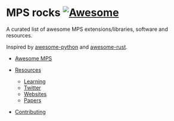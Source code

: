 # MPS rocks [![Awesome](https://cdn.rawgit.com/sindresorhus/awesome/d7305f38d29fed78fa85652e3a63e154dd8e8829/media/badge.svg)](https://github.com/sindresorhus/awesome)

A curated list of awesome MPS extensions/libraries, software and resources.

Inspired by [awesome-python](https://github.com/vinta/awesome-python/) and [awesome-rust](https://github.com/rust-unofficial/awesome-rust).

- [Awesome MPS](#awesome-MPS)

- [Resources](#resources)
    - [Learning](#learing)
    - [Twitter](#twitter)
    - [Websites](#websites)
    - [Papers](#papers)
- [Contributing](#contributing)